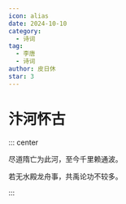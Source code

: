 ```yaml
---
icon: alias
date: 2024-10-10
category:
  - 诗词
tag:
  - 李唐
  - 诗词
author: 皮日休
star: 3
---
```


# 汴河怀古

<!-- more -->


::: center

尽道隋亡为此河，至今千里赖通波。

若无水殿龙舟事，共禹论功不较多。

:::